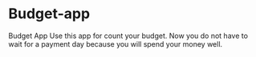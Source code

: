 # Budget-app
Budget App
Use this app for count your budget. Now you do not have to wait for a payment day because you will spend your money well.
